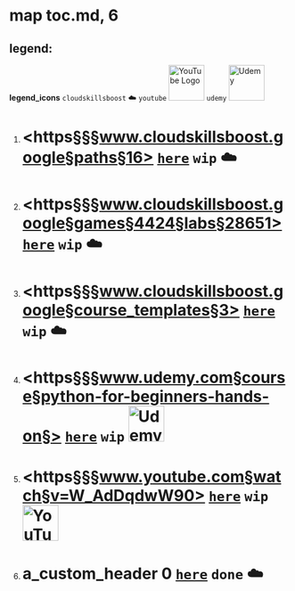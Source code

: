 # map toc.md, 6

## legend:

**legend_icons**
`cloudskillsboost` :cloud:
`youtube` <img src='https://upload.wikimedia.org/wikipedia/commons/b/b8/YouTube_Logo_2017.svg' alt='YouTube Logo' width='64'>
`udemy` <img src='https://upload.wikimedia.org/wikipedia/commons/thumb/e/e3/Udemy_logo.svg/1920px-Udemy_logo.svg.png' alt='Udemy' width='64'>

1. # <https§§§www.cloudskillsboost.google§paths§16> [`here`](./0to100/https§§§www.cloudskillsboost.google§paths§16/readme.md) `wip` :cloud:
1. # <https§§§www.cloudskillsboost.google§games§4424§labs§28651> [`here`](./0to100/https§§§www.cloudskillsboost.google§games§4424§labs§28651/readme.md) `wip` :cloud:
1. # <https§§§www.cloudskillsboost.google§course_templates§3> [`here`](./0to100/https§§§www.cloudskillsboost.google§course_templates§3/readme.md) `wip` :cloud:
1. # <https§§§www.udemy.com§course§python-for-beginners-hands-on§> [`here`](./0to100/https§§§www.udemy.com§course§python-for-beginners-hands-on§/readme.md) `wip` <img src='https://upload.wikimedia.org/wikipedia/commons/thumb/e/e3/Udemy_logo.svg/1920px-Udemy_logo.svg.png' alt='Udemy' width='64'>
1. # <https§§§www.youtube.com§watch§v=W_AdDqdwW90> [`here`](./0to100/https§§§www.youtube.com§watch§v=W_AdDqdwW90/readme.md) `wip` <img src='https://upload.wikimedia.org/wikipedia/commons/b/b8/YouTube_Logo_2017.svg' alt='YouTube Logo' width='64'>
1. # a_custom_header 0 [`here`](./0to100/https§§§www.cloudskillsboost.google§0/readme.md) `done` :cloud:
